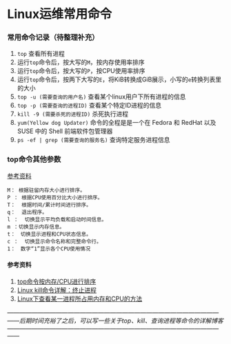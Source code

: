 # Linux运维常用命令

### 常用命令记录（待整理补充）  
1. `top` 查看所有进程  
2. 运行`top`命令后，按大写的`M`，按内存使用率排序  
3. 运行`top`命令后，按大写的`P`，按CPU使用率排序  
4. 运行`top`命令后，按两下大写的`E`，将KiB转换成GiB展示，小写的`e`转换列表里的大小  
5. `top -u (需要查询的用户名)` 查看某个linux用户下所有进程的信息  
6. `top -p (需要查询的进程ID)` 查看某个特定ID进程的信息 
7. `kill -9 (需要杀死的进程ID)` 杀死执行进程  
8. `yum(Yellow dog Updater)` 命令的全程是是一个在 Fedora 和 RedHat 以及 SUSE 中的 Shell 前端软件包管理器  
9. `ps -ef | grep (需要查询的服务名)` 查询特定服务进程信息  

### top命令其他参数
[参考资料](https://www.cnblogs.com/wangzy-Zj/p/16869149.html)  
```
M： 根据驻留内存大小进行排序。
P ： 根据CPU使用百分比大小进行排序。
T：  根据时间/累计时间进行排序。
q：  退出程序。
l ：  切换显示平均负载和启动时间信息。
m ：切换显示内存信息。
t：　切换显示进程和CPU状态信息。
c ：  切换显示命令名称和完整命令行。
1：　数字“1”显示各个CPU使用情况
```

#### 参考资料
1. [top命令按内存/CPU进行排序](https://www.cnblogs.com/wangzy-Zj/p/16869149.html)  
2. [Linux kill命令详解：终止进程](http://c.biancheng.net/view/1068.html)  
3. [Linux下查看某一进程所占用内存和CPU的方法](https://baijiahao.baidu.com/s?id=1761262711357522677&wfr=spider&for=pc)  

*—————————————————————————————————————后期时间充裕了之后，可以写一些关于top、kill、查询进程等命令的详解博客—————————————————————————————————————*
